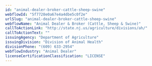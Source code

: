 ```yaml
---
id: "animal-dealer-broker-cattle-sheep-swine"
webflowId: "5f7728e0a67e4a4dbe5c0f2e"
urlSlug: "animal-dealer-broker-cattle-sheep-swine"
webflowName: "Animal Dealer & Broker (Cattle, Sheep & Swine)"
callToActionLink: "http://state.nj.us/agriculture/divisions/ah/"
callToActionText: ""
issuingAgency: "Department of Agriculture"
issuingDivision: "Division of Animal Health"
divisionPhone: "(609) 633-2954"
webflowIndustry: "Animal Dealer"
licenseCertificationClassification: "LICENSE"
---
```

